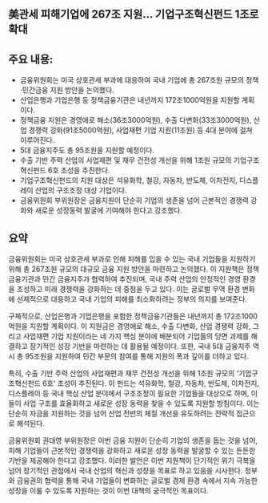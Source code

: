 ## 美관세 피해기업에 267조 지원… 기업구조혁신펀드 1조로 확대

## 주요 내용:
*   금융위원회는 미국 상호관세 부과에 대응하여 국내 기업에 총 267조원 규모의 정책·민간금융 지원 방안을 논의했다.
*   산업은행과 기업은행 등 정책금융기관은 내년까지 172조1000억원을 지원할 계획이다.
*   정책금융 지원은 경영애로 해소(36조3000억원), 수출 다변화(33조3000억원), 산업 경쟁력 강화(91조5000억원), 사업재편 기업 지원(11조원) 등 4대 분야에 걸쳐 이루어진다.
*   5대 금융지주도 총 95조원을 지원할 예정이다.
*   수출 기반 주력 산업의 사업재편 및 재무 건전성 개선을 위해 1조원 규모의 기업구조혁신펀드 6호 조성을 추진한다.
*   기업구조혁신펀드의 지원 대상은 석유화학, 철강, 자동차, 반도체, 이차전지, 디스플레이 산업의 구조조정 대상 기업이다.
*   금융위원회 부위원장은 금융지원이 단순히 기업의 생존을 넘어 근본적인 경쟁력 강화와 새로운 성장동력 발굴에 기여해야 한다고 강조했다.

## 요약

금융위원회는 미국 상호관세 부과로 인해 피해를 입을 수 있는 국내 기업들을 지원하기 위해 총 267조원 규모의 대규모 금융 지원 방안을 마련하고 논의했다. 이 지원책은 정책금융기관과 민간 금융지주가 협력하여 추진되며, 국내 주력 산업의 안정적인 경영 환경을 조성하고 미래 경쟁력을 강화하는 데 중점을 두고 있다. 이는 글로벌 무역 환경 변화에 선제적으로 대응하고 국내 기업의 피해를 최소화하려는 정부의 의지를 보여준다.

구체적으로, 산업은행과 기업은행을 포함한 정책금융기관들은 내년까지 총 172조1000억원을 지원할 계획이다. 이 지원금은 경영애로 해소, 수출 다변화, 산업 경쟁력 강화, 그리고 사업재편 기업 지원이라는 네 가지 핵심 분야에 배분되어 기업들의 당면 과제를 해결하고 장기적인 성장 기반을 마련하는 데 활용될 예정이다. 또한, 국내 5대 금융지주 역시 총 95조원을 지원하여 민간 부문의 참여를 통해 지원의 폭과 깊이를 더하고 있다.

특히, 수출 기반 주력 산업의 사업재편과 재무 건전성 개선을 위해 1조원 규모의 '기업구조혁신펀드 6호' 조성이 추진된다. 이 펀드는 석유화학, 철강, 자동차, 반도체, 이차전지, 디스플레이 등 국내 핵심 산업 분야에서 구조조정이 필요한 기업들을 대상으로 하며, 이들이 사업 구조를 효율화하고 새로운 성장 동력을 찾을 수 있도록 지원할 방침이다. 이는 단순히 자금을 지원하는 것을 넘어 산업 전반의 체질 개선을 유도하려는 전략적 접근으로 해석된다.

금융위원회 권대영 부위원장은 이번 금융 지원이 단순히 기업의 생존을 돕는 것을 넘어, 피해 기업들이 근본적인 경쟁력을 강화하고 새로운 성장 동력을 발굴할 수 있는 든든한 기반을 제공해야 한다고 강조했다. 이러한 발언은 이번 지원책이 단기적인 위기 극복을 넘어 장기적인 관점에서 국내 산업의 혁신과 성장을 목표로 하고 있음을 시사한다. 정부와 금융권의 협력을 통해 국내 기업들이 변화하는 글로벌 경제 환경 속에서 지속 가능한 성장을 이룰 수 있도록 지원하는 것이 이번 대책의 궁극적인 목표이다.
